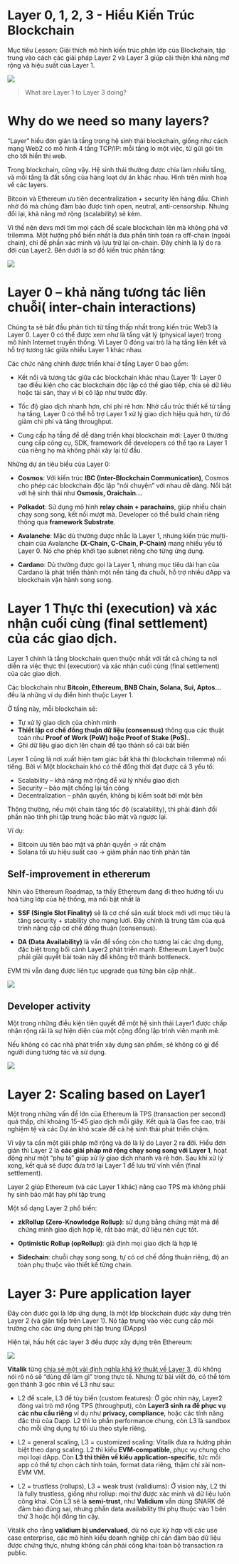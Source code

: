#  Layer 0, 1, 2, 3 - Hiểu Kiến Trúc Blockchain 

Mục tiêu Lesson: Giải thích mô hình kiến trúc phân lớp của Blockchain, tập trung vào cách các giải pháp Layer 2 và Layer 3 giúp cải thiện khả năng mở rộng và hiệu suất của Layer 1.

![](https://www.solulab.com/wp-content/uploads/2025/06/Blockchain-Layer-0-L1-L2-and-L3-scaled.webp)


> What are Layer 1 to Layer 3 doing?



# Why do we need so many layers?

“Layer” hiểu đơn giản là tầng trong hệ sinh thái blockchain, giống như cách mạng Web2 có mô hình 4 tầng TCP/IP: mỗi tầng lo một việc, từ gửi gói tin cho tới hiển thị web.

Trong blockchain, cũng vậy. Hệ sinh thái thường được chia làm nhiều tầng, và mỗi tầng là đất sống của hàng loạt dự án khác nhau. Hình trên minh hoạ về các layers. 

Bitcoin và Ethereum ưu tiên decentralization + security lên hàng đầu. Chính nhờ đó mà chúng đảm bảo được tính open, neutral, anti-censorship. Nhưng đổi lại, khả năng mở rộng (scalability) sẽ kém. 

Vì thế nên devs mới tìm mọi cách để scale blockchain lên mà không phá vỡ trilemma. Một hướng phổ biến nhất là đưa phần tính toán ra off-chain (ngoài chain), chỉ để phần xác minh và lưu trữ lại on-chain. Đây chính là lý do ra đời của Layer2. Bên dưới là sơ đồ kiến trúc phân tầng: 


![](https://img.learnblockchain.cn/pics/20230209171636.png)

#  Layer 0 – khả năng tương tác liên chuỗi( inter-chain interactions)

Chúng ta sẽ bắt đầu phân tích từ tầng thấp nhất trong kiến trúc Web3 là Layer 0. Layer 0 có thể được xem như là tầng vật lý (physical layer) trong mô hình Internet truyền thống. Vì Layer 0 đóng vai trò là hạ tầng liên kết và hỗ trợ tương tác giữa nhiều Layer 1 khác nhau.

Các chức năng chính được triển khai ở tầng Layer 0 bao gồm:

* Kết nối và tương tác giữa các blockchain khác nhau (Layer 1):
Layer 0 tạo điều kiện cho các blockchain độc lập có thể giao tiếp, chia sẻ dữ liệu hoặc tài sản, thay vì bị cô lập như trước đây.

* Tốc độ giao dịch nhanh hơn, chi phí rẻ hơn:
Nhờ cấu trúc thiết kế từ tầng hạ tầng, Layer 0 có thể hỗ trợ Layer 1 xử lý giao dịch hiệu quả hơn, từ đó giảm chi phí và tăng throughput.

* Cung cấp hạ tầng để dễ dàng triển khai blockchain mới:
Layer 0 thường cung cấp công cụ, SDK, framework để developers có thể tạo ra Layer 1 của riêng họ mà không phải xây lại từ đầu.


Những dự án tiêu biểu của Layer 0: 

* **Cosmos**: Với kiến trúc **IBC (Inter-Blockchain Communication)**, Cosmos cho phép các blockchain độc lập “nói chuyện” với nhau dễ dàng. Nổi bật với hệ sinh thái như **Osmosis, Oraichain...**
* **Polkadot**: Sử dụng mô hình **relay chain + parachains**, giúp nhiều chain chạy song song, kết nối mượt mà. Developer có thể build chain riêng thông qua **framework Substrate**.

* **Avalanche**: Mặc dù thường được nhắc là Layer 1, nhưng kiến trúc multi-chain của Avalanche **(X-Chain, C-Chain, P-Chain)** mang nhiều yếu tố Layer 0. Nó cho phép khởi tạo subnet riêng cho từng ứng dụng.

* **Cardano**: Dù thường được gọi là Layer 1, nhưng mục tiêu dài hạn của Cardano là phát triển thành một nền tảng đa chuỗi, hỗ trợ nhiều dApp và blockchain vận hành song song.


# Layer 1 Thực thi (execution) và xác nhận cuối cùng (final settlement) của các giao dịch.

Layer 1 chính là tầng blockchain quen thuộc nhất với tất cả chúng ta nơi diễn ra việc thực thi (execution) và xác nhận cuối cùng (final settlement) của các giao dịch.

Các blockchain như **Bitcoin, Ethereum, BNB Chain, Solana, Sui, Aptos…** đều là những ví dụ điển hình thuộc Layer 1.

Ở tầng này, mỗi blockchain sẽ:

* Tự xử lý giao dịch của chính mình
* **Thiết lập cơ chế đồng thuận dữ liệu (consensus)** thông qua các thuật toán như **Proof of Work (PoW) hoặc Proof of Stake (PoS)**..
* Ghi dữ liệu giao dịch lên chain để tạo thành sổ cái bất biến

Layer 1 cũng là nơi xuất hiện tam giác bất khả thi (blockchain trilemma) nổi tiếng. Bởi vì Một blockchain khó có thể đồng thời đạt được cả 3 yếu tố:

* Scalability – khả năng mở rộng để xử lý nhiều giao dịch
* Security – bảo mật chống lại tấn công
* Decentralization – phân quyền, không bị kiểm soát bởi một bên

Thông thường, nếu một chain tăng tốc độ (scalability), thì phải đánh đổi phần nào tính phi tập trung hoặc bảo mật và ngược lại. 

Ví dụ:
* Bitcoin ưu tiên bảo mật và phân quyền → rất chậm
* Solana tối ưu hiệu suất cao → giảm phần nào tính phân tán


## Self-improvement in ethererum 

Nhìn vào Ethereum Roadmap, ta thấy Ethereum đang đi theo hướng tối ưu hoá từng lớp của hệ thống, mà nổi bật nhất là 

* **SSF (Single Slot Finality)** sẽ là cơ chế sản xuất block mới với mục tiêu là tăng security + stability cho mạng lưới. Đây chính là trung tâm của quá trình nâng cấp cơ chế đồng thuận (consensus).

* **DA (Data Availability)** là vấn đề sống còn cho tương lai các ứng dụng, đặc biệt trong bối cảnh Layer2 phát triển mạnh. Ethereum Layer1 buộc phải giải quyết bài toán này để không trở thành bottleneck.

EVM thì vẫn đang được liên tục upgrade qua từng bản cập nhật..


![](https://img.learnblockchain.cn/attachments/2024/03/ZAr9vwtW65e9ccff091ed.png)

## Developer activity

Một trong những điều kiện tiên quyết để một hệ sinh thái Layer1 được chấp nhận rộng rãi là sự hiện diện của một cộng đồng lập trình viên mạnh mẽ.

Nếu không có các nhà phát triển xây dựng sản phẩm, sẽ không có gì để người dùng tương tác và sử dụng.

![](https://substackcdn.com/image/fetch/$s_!zdsw!,w_1456,c_limit,f_webp,q_auto:good,fl_progressive:steep/https%3A%2F%2Fbucketeer-e05bbc84-baa3-437e-9518-adb32be77984.s3.amazonaws.com%2Fpublic%2Fimages%2F1bf2ec1f-77e2-4db3-b9f1-0b9050cc22e8_685x324.png)





# Layer 2: Scaling based on Layer1

Một trong những vấn đề lớn của Ethereum là TPS (transaction per second) quá thấp, chỉ khoảng 15–45 giao dịch mỗi giây. Kết quả là Gas fee cao, trải nghiệm tệ và các Dự án khó scale để cả hệ sinh thái phát triển chậm.

Vì vậy ta cần một giải pháp mở rộng và đó là lý do Layer 2 ra đời. Hiểu đơn giản thì Layer 2 là **các giải pháp mở rộng chạy song song với Layer 1**, hoạt động như một “phụ tá” giúp xử lý giao dịch nhanh và rẻ hơn. Sau khi xử lý xong, kết quả sẽ được đưa trở lại Layer 1 để lưu trữ vĩnh viễn (final settlement).

Layer 2 giúp Ethereum (và các Layer 1 khác) nâng cao TPS mà không phải hy sinh bảo mật hay phi tập trung

Một số dạng Layer 2 phổ biến:

* **zkRollup (Zero-Knowledge Rollup)**: sử dụng bằng chứng mật mã để chứng minh giao dịch hợp lệ, rất bảo mật, dữ liệu nén cực tốt.

* **Optimistic Rollup (opRollup)**: giả định mọi giao dịch là hợp lệ

* **Sidechain**: chuỗi chạy song song, tự có cơ chế đồng thuận riêng, độ an toàn phụ thuộc vào thiết kế từng chain.

# Layer 3: Pure application layer

Đây còn được gọi là lớp ứng dụng, là một lớp blockchain được xây dựng trên Layer 2 (và gián tiếp trên Layer 1). Nó tập trung vào việc cung cấp môi trường cho các ứng dụng phi tập trung (DApps) 

Hiện tại, hầu hết các layer 3 đều được xây dựng trên Ethereum: 

![](https://img.learnblockchain.cn/attachments/2022/11/7QUUBQQx637ad3b461c3b.png!/scale/40)


**Vitalik** từng [chia sẻ một vài định nghĩa khá kỹ thuật về Layer 3](https://vitalik.eth.limo/general/2022/09/17/layer_3.html), dù không nói rõ nó sẽ “dùng để làm gì” trong thực tế. Nhưng từ bài viết đó, có thể tóm gọn thành 3 góc nhìn về L3 như sau:

* L2 để scale, L3 để tùy biến (custom features): Ở góc nhìn này, Layer2 đóng vai trò mở rộng TPS (throughput), còn **Layer3 sinh ra để phục vụ các nhu cầu riêng** ví dụ như **privacy, compliance**, hoặc các tính năng đặc thù của Dapp. L2 thì lo phần performance chung, còn L3 là sandbox cho mỗi ứng dụng tự tối ưu theo style riêng.

* L2 = general scaling, L3 = customized scaling: Vitalik đưa ra hướng phân biệt theo dạng scaling. L2 thì kiểu **EVM-compatible**, phục vụ chung cho mọi loại dApp. Còn **L3 thì thiên về kiểu application-specific**, tức mỗi app có thể tự chọn cách tính toán, format data riêng, thậm chí xài non-EVM VM.



* L2 = trustless (rollups), L3 = weak trust (validiums): Ở vision này, L2 thì là  fully trustless, giống như rollup: mọi thứ được xác minh và dữ liệu luôn công khai. Còn L3 sẽ là **semi-trust**, như **Validium** vẫn dùng SNARK để đảm bảo đúng sai, nhưng phần data availability thì phụ thuộc vào 1 bên thứ 3 hoặc hội đồng tin cậy.

Vitalik cho rằng **validium bị undervalued**, dù nó cực kỳ hợp với các use case enterprise, các mô hình kiểu doanh nghiệp chỉ cần đảm bảo dữ liệu được chứng thực, nhưng không cần phải công khai toàn bộ transaction ra public.

